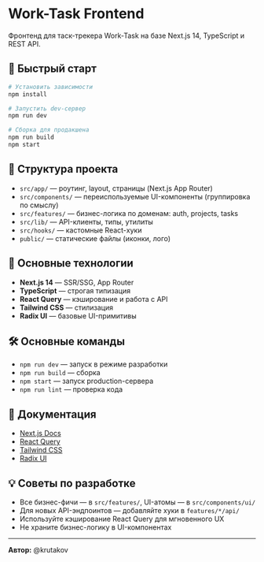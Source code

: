 # Work-Task Frontend

Фронтенд для таск-трекера Work-Task на базе Next.js 14, TypeScript и REST API.

## 🚀 Быстрый старт

```bash
# Установить зависимости
npm install

# Запустить dev-сервер
npm run dev

# Сборка для продакшена
npm run build
npm start
```

## 📁 Структура проекта

- `src/app/` — роутинг, layout, страницы (Next.js App Router)
- `src/components/` — переиспользуемые UI-компоненты (группировка по смыслу)
- `src/features/` — бизнес-логика по доменам: auth, projects, tasks
- `src/lib/` — API-клиенты, типы, утилиты
- `src/hooks/` — кастомные React-хуки
- `public/` — статические файлы (иконки, лого)

## 🧩 Основные технологии

- **Next.js 14** — SSR/SSG, App Router
- **TypeScript** — строгая типизация
- **React Query** — кэширование и работа с API
- **Tailwind CSS** — стилизация
- **Radix UI** — базовые UI-примитивы

## 🛠️ Основные команды

- `npm run dev` — запуск в режиме разработки
- `npm run build` — сборка
- `npm start` — запуск production-сервера
- `npm run lint` — проверка кода

## 📝 Документация

- [Next.js Docs](https://nextjs.org/docs)
- [React Query](https://tanstack.com/query/latest)
- [Tailwind CSS](https://tailwindcss.com/docs)
- [Radix UI](https://www.radix-ui.com/docs/primitives/overview/introduction)

## 💡 Советы по разработке

- Все бизнес-фичи — в `src/features/`, UI-атомы — в `src/components/ui/`
- Для новых API-эндпоинтов — добавляйте хуки в `features/*/api/`
- Используйте кэширование React Query для мгновенного UX
- Не храните бизнес-логику в UI-компонентах

---

**Автор:** @krutakov
